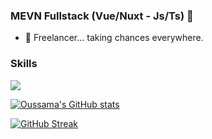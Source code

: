 ### MEVN Fullstack (Vue/Nuxt - Js/Ts) 👋

- 🔭 Freelancer... taking chances everywhere.

### Skills

<p align="left">
  <img src="https://skillicons.dev/icons?i=nodejs,express,mongodb,nuxtjs,vue,ts,js,html,css,sass,pug,tailwindcss" />
</p>

[![Oussama's GitHub stats](https://github-readme-stats.vercel.app/api?username=oussamalkd&show_icons=true&title_color=FFC312&text_color=feca57&icon_color=e84118&bg_color=0d1117&include_all_commits=true&count_private=true)](https://github.com/oussamalkd)


[![GitHub Streak](https://github-readme-streak-stats.herokuapp.com/?user=oussamalkd)](https://git.io/streak-stats)

<!--
**oussamalkd/oussamalkd** is a ✨ _special_ ✨ repository because its `README.md` (this file) appears on your GitHub profile.

Here are some ideas to get you started:


- 👯 I’m looking to collaborate on ...
- 🤔 I’m looking for help with ...
- 💬 Ask me about ...
- 📫 How to reach me: ...
- 😄 Pronouns: ...
- ⚡ Fun fact: ...
- 📫 How to reach me:
-->
